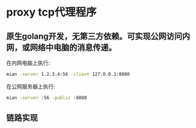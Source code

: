 # proxy tcp代理程序
## 原生golang开发，无第三方依赖。可实现公网访问内网，或网络中电脑的消息传递。
在内网电脑上执行:
``` bash
mian -server 1.2.3.4:56 -client 127.0.0.1:8080
```
在公网服务器上执行:
``` bash
mian -server :56 -public :8080
```  
## 链路实现  

